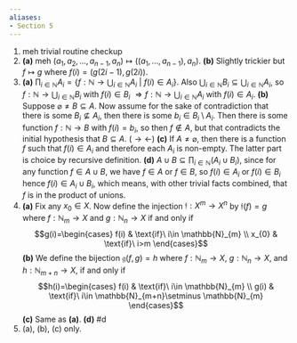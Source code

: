 ```yaml
---
aliases:
- Section 5
---
```

1. meh trivial routine checkup
2. **(a)** meh $(a_{1},a_{2},\dots,a_{n-1},a_{n})\mapsto\big((a_{1},\dots,a_{n-1}),a_{n}\big)$.
**(b)** Slightly trickier but $f\mapsto g$ where $f(i)=(g(2i-1),g(2i))$.
3. **(a)** $\prod_{i\in \mathbb{N}}A_{i}=\left\{  f:\mathbb{N}\to \bigcup_{i\in \mathbb{N}}A_{i}\ |\ f(i)\in A_{i}  \right\}$. Also $\bigcup_{i\in \mathbb{N}}B_{i}\subseteq \bigcup_{i\in \mathbb{N}}A_{i}$, so $f:\mathbb{N}\to \bigcup_{i\in \mathbb{N}}B_{i}$ with $f(i)\in B_{i}$ $\Longrightarrow f:\mathbb{N}\to \bigcup_{i\in \mathbb{N}}A_{i}$ with $f(i)\in A_{i}$.
**(b)** Suppose $\varnothing\ne B\subseteq A$. Now assume for the sake of contradiction that there is some $B_{i}\not \subseteq A_{i}$, then there is some $b_{i}\in B_{i}\setminus A_{i}$. Then there is some function $f:\mathbb{N}\to B$ with $f(i)=b_{i}$, so then $f\not\in A$, but that contradicts the initial hypothesis that $B\subseteq A$. ($\rightarrow\leftarrow$)
**(c)** If $A\ne \varnothing$, then there is a function $f$ such that $f(i)\in A_{i}$ and therefore each $A_{i}$ is non-empty. The latter part is choice by recursive definition.
**(d)** $A\cup B\subseteq \prod_{i\in \mathbb{N}}(A_{i}\cup B_{i})$, since for any function $f\in A\cup B$, we have $f\in A$ or $f\in B$, so $f(i)\in A_{i}$ or $f(i)\in B_{i}$ hence $f(i)\in A_{i}\cup B_{i}$, which means, with other trivial facts combined, that $f$ is in the product of unions.
4. **(a)** Fix any $x_{0}\in X$. Now define the injection $\mathfrak{f}:X^m\to X^n$ by $\mathfrak{f}(f)=g$ where $f:\mathbb{N}_{m}\to X$ and $g:\mathbb{N}_{n}\to X$ if and only if $$g(i)=\begin{cases} f(i) & \text{if}\ i\in \mathbb{N}_{m} \\ x_{0} & \text{if}\ i>m \end{cases}$$
**(b)** We define the bijection $\mathfrak{g}(f,g)=h$ where $f:\mathbb{N}_{m}\to X$, $g:\mathbb{N}_{n}\to X$, and $h:\mathbb{N}_{m+n}\to X$, if and only if $$h(i)=\begin{cases} f(i) & \text{if}\ i\in \mathbb{N}_{m} \\ g(i) & \text{if}\ i\in \mathbb{N}_{m+n}\setminus \mathbb{N}_{m} \end{cases}$$
**(c)** Same as **(a)**.
**(d)** #d 
5. (a), (b), (c) only.